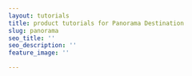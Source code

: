 ```yaml
---
layout: tutorials
title: product tutorials for Panorama Destination
slug: panorama
seo_title: ''
seo_description: ''
feature_image: ''

---
```

